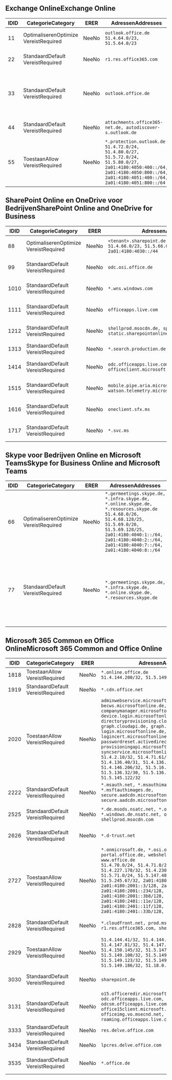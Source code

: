 <!--THIS FILE IS AUTOMATICALLY GENERATED. MANUAL CHANGES WILL BE OVERWRITTEN.-->
<!--Please contact the Office 365 Endpoints team with any questions.-->
<!--Germany endpoints version 2020120100-->
<!--File generated 2021-05-18 11:00:55.7922-->

## <a name="exchange-online"></a><span data-ttu-id="dbf46-101">Exchange Online</span><span class="sxs-lookup"><span data-stu-id="dbf46-101">Exchange Online</span></span>

<span data-ttu-id="dbf46-102">ID</span><span class="sxs-lookup"><span data-stu-id="dbf46-102">ID</span></span> | <span data-ttu-id="dbf46-103">Categorie</span><span class="sxs-lookup"><span data-stu-id="dbf46-103">Category</span></span> | <span data-ttu-id="dbf46-104">ER</span><span class="sxs-lookup"><span data-stu-id="dbf46-104">ER</span></span> | <span data-ttu-id="dbf46-105">Adressen</span><span class="sxs-lookup"><span data-stu-id="dbf46-105">Addresses</span></span> | <span data-ttu-id="dbf46-106">Poorten</span><span class="sxs-lookup"><span data-stu-id="dbf46-106">Ports</span></span>
-- | -------------------- | -- | ----------------------------------------------------------------------------------------------------------------------------------------------------------------------------------------- | -------------------------------
<span data-ttu-id="dbf46-107">1</span><span class="sxs-lookup"><span data-stu-id="dbf46-107">1</span></span> | <span data-ttu-id="dbf46-108">Optimaliseren</span><span class="sxs-lookup"><span data-stu-id="dbf46-108">Optimize</span></span><BR><span data-ttu-id="dbf46-109">Vereist</span><span class="sxs-lookup"><span data-stu-id="dbf46-109">Required</span></span> | <span data-ttu-id="dbf46-110">Nee</span><span class="sxs-lookup"><span data-stu-id="dbf46-110">No</span></span> | `outlook.office.de`<BR>`51.4.64.0/23, 51.5.64.0/23` | <span data-ttu-id="dbf46-111">**TCP:** 443, 80</span><span class="sxs-lookup"><span data-stu-id="dbf46-111">**TCP:** 443, 80</span></span>
<span data-ttu-id="dbf46-112">2</span><span class="sxs-lookup"><span data-stu-id="dbf46-112">2</span></span> | <span data-ttu-id="dbf46-113">Standaard</span><span class="sxs-lookup"><span data-stu-id="dbf46-113">Default</span></span><BR><span data-ttu-id="dbf46-114">Vereist</span><span class="sxs-lookup"><span data-stu-id="dbf46-114">Required</span></span> | <span data-ttu-id="dbf46-115">Nee</span><span class="sxs-lookup"><span data-stu-id="dbf46-115">No</span></span> | `r1.res.office365.com` | <span data-ttu-id="dbf46-116">**TCP:** 443, 80</span><span class="sxs-lookup"><span data-stu-id="dbf46-116">**TCP:** 443, 80</span></span>
<span data-ttu-id="dbf46-117">3</span><span class="sxs-lookup"><span data-stu-id="dbf46-117">3</span></span> | <span data-ttu-id="dbf46-118">Standaard</span><span class="sxs-lookup"><span data-stu-id="dbf46-118">Default</span></span><BR><span data-ttu-id="dbf46-119">Vereist</span><span class="sxs-lookup"><span data-stu-id="dbf46-119">Required</span></span> | <span data-ttu-id="dbf46-120">Nee</span><span class="sxs-lookup"><span data-stu-id="dbf46-120">No</span></span> | `outlook.office.de` | <span data-ttu-id="dbf46-121">**TCP:** 143, 25, 587, 993, 995</span><span class="sxs-lookup"><span data-stu-id="dbf46-121">**TCP:** 143, 25, 587, 993, 995</span></span>
<span data-ttu-id="dbf46-122">4</span><span class="sxs-lookup"><span data-stu-id="dbf46-122">4</span></span> | <span data-ttu-id="dbf46-123">Standaard</span><span class="sxs-lookup"><span data-stu-id="dbf46-123">Default</span></span><BR><span data-ttu-id="dbf46-124">Vereist</span><span class="sxs-lookup"><span data-stu-id="dbf46-124">Required</span></span> | <span data-ttu-id="dbf46-125">Nee</span><span class="sxs-lookup"><span data-stu-id="dbf46-125">No</span></span> | `attachments.office365-net.de, autodiscover-s.outlook.de` | <span data-ttu-id="dbf46-126">**TCP:** 443, 80</span><span class="sxs-lookup"><span data-stu-id="dbf46-126">**TCP:** 443, 80</span></span>
<span data-ttu-id="dbf46-127">5</span><span class="sxs-lookup"><span data-stu-id="dbf46-127">5</span></span> | <span data-ttu-id="dbf46-128">Toestaan</span><span class="sxs-lookup"><span data-stu-id="dbf46-128">Allow</span></span><BR><span data-ttu-id="dbf46-129">Vereist</span><span class="sxs-lookup"><span data-stu-id="dbf46-129">Required</span></span> | <span data-ttu-id="dbf46-130">Nee</span><span class="sxs-lookup"><span data-stu-id="dbf46-130">No</span></span> | `*.protection.outlook.de`<BR>`51.4.72.0/24, 51.4.80.0/27, 51.5.72.0/24, 51.5.80.0/27, 2a01:4180:4050:400::/64, 2a01:4180:4050:800::/64, 2a01:4180:4051:400::/64, 2a01:4180:4051:800::/64` | <span data-ttu-id="dbf46-131">**TCP:** 25, 443</span><span class="sxs-lookup"><span data-stu-id="dbf46-131">**TCP:** 25, 443</span></span>

## <a name="sharepoint-online-and-onedrive-for-business"></a><span data-ttu-id="dbf46-132">SharePoint Online en OneDrive voor Bedrijven</span><span class="sxs-lookup"><span data-stu-id="dbf46-132">SharePoint Online and OneDrive for Business</span></span>

<span data-ttu-id="dbf46-133">ID</span><span class="sxs-lookup"><span data-stu-id="dbf46-133">ID</span></span> | <span data-ttu-id="dbf46-134">Categorie</span><span class="sxs-lookup"><span data-stu-id="dbf46-134">Category</span></span> | <span data-ttu-id="dbf46-135">ER</span><span class="sxs-lookup"><span data-stu-id="dbf46-135">ER</span></span> | <span data-ttu-id="dbf46-136">Adressen</span><span class="sxs-lookup"><span data-stu-id="dbf46-136">Addresses</span></span> | <span data-ttu-id="dbf46-137">Poorten</span><span class="sxs-lookup"><span data-stu-id="dbf46-137">Ports</span></span>
-- | -------------------- | -- | ------------------------------------------------------------------------------ | ----------------
<span data-ttu-id="dbf46-138">8</span><span class="sxs-lookup"><span data-stu-id="dbf46-138">8</span></span> | <span data-ttu-id="dbf46-139">Optimaliseren</span><span class="sxs-lookup"><span data-stu-id="dbf46-139">Optimize</span></span><BR><span data-ttu-id="dbf46-140">Vereist</span><span class="sxs-lookup"><span data-stu-id="dbf46-140">Required</span></span> | <span data-ttu-id="dbf46-141">Nee</span><span class="sxs-lookup"><span data-stu-id="dbf46-141">No</span></span> | `<tenant>.sharepoint.de`<BR>`51.4.66.0/23, 51.5.66.0/23, 2a01:4180:4030::/44` | <span data-ttu-id="dbf46-142">**TCP:** 443, 80</span><span class="sxs-lookup"><span data-stu-id="dbf46-142">**TCP:** 443, 80</span></span>
<span data-ttu-id="dbf46-143">9</span><span class="sxs-lookup"><span data-stu-id="dbf46-143">9</span></span> | <span data-ttu-id="dbf46-144">Standaard</span><span class="sxs-lookup"><span data-stu-id="dbf46-144">Default</span></span><BR><span data-ttu-id="dbf46-145">Vereist</span><span class="sxs-lookup"><span data-stu-id="dbf46-145">Required</span></span> | <span data-ttu-id="dbf46-146">Nee</span><span class="sxs-lookup"><span data-stu-id="dbf46-146">No</span></span> | `odc.osi.office.de` | <span data-ttu-id="dbf46-147">**TCP:** 443, 80</span><span class="sxs-lookup"><span data-stu-id="dbf46-147">**TCP:** 443, 80</span></span>
<span data-ttu-id="dbf46-148">10</span><span class="sxs-lookup"><span data-stu-id="dbf46-148">10</span></span> | <span data-ttu-id="dbf46-149">Standaard</span><span class="sxs-lookup"><span data-stu-id="dbf46-149">Default</span></span><BR><span data-ttu-id="dbf46-150">Vereist</span><span class="sxs-lookup"><span data-stu-id="dbf46-150">Required</span></span> | <span data-ttu-id="dbf46-151">Nee</span><span class="sxs-lookup"><span data-stu-id="dbf46-151">No</span></span> | `*.wns.windows.com` | <span data-ttu-id="dbf46-152">**TCP:** 443, 80</span><span class="sxs-lookup"><span data-stu-id="dbf46-152">**TCP:** 443, 80</span></span>
<span data-ttu-id="dbf46-153">11</span><span class="sxs-lookup"><span data-stu-id="dbf46-153">11</span></span> | <span data-ttu-id="dbf46-154">Standaard</span><span class="sxs-lookup"><span data-stu-id="dbf46-154">Default</span></span><BR><span data-ttu-id="dbf46-155">Vereist</span><span class="sxs-lookup"><span data-stu-id="dbf46-155">Required</span></span> | <span data-ttu-id="dbf46-156">Nee</span><span class="sxs-lookup"><span data-stu-id="dbf46-156">No</span></span> | `officeapps.live.com` | <span data-ttu-id="dbf46-157">**TCP:** 443, 80</span><span class="sxs-lookup"><span data-stu-id="dbf46-157">**TCP:** 443, 80</span></span>
<span data-ttu-id="dbf46-158">12</span><span class="sxs-lookup"><span data-stu-id="dbf46-158">12</span></span> | <span data-ttu-id="dbf46-159">Standaard</span><span class="sxs-lookup"><span data-stu-id="dbf46-159">Default</span></span><BR><span data-ttu-id="dbf46-160">Vereist</span><span class="sxs-lookup"><span data-stu-id="dbf46-160">Required</span></span> | <span data-ttu-id="dbf46-161">Nee</span><span class="sxs-lookup"><span data-stu-id="dbf46-161">No</span></span> | `shellprod.msocdn.de, spoprod-a.akamaihd.net, static.sharepointonline.com` | <span data-ttu-id="dbf46-162">**TCP:** 443, 80</span><span class="sxs-lookup"><span data-stu-id="dbf46-162">**TCP:** 443, 80</span></span>
<span data-ttu-id="dbf46-163">13</span><span class="sxs-lookup"><span data-stu-id="dbf46-163">13</span></span> | <span data-ttu-id="dbf46-164">Standaard</span><span class="sxs-lookup"><span data-stu-id="dbf46-164">Default</span></span><BR><span data-ttu-id="dbf46-165">Vereist</span><span class="sxs-lookup"><span data-stu-id="dbf46-165">Required</span></span> | <span data-ttu-id="dbf46-166">Nee</span><span class="sxs-lookup"><span data-stu-id="dbf46-166">No</span></span> | `*.search.production.de.azuretrafficmanager.de` | <span data-ttu-id="dbf46-167">**TCP:** 443</span><span class="sxs-lookup"><span data-stu-id="dbf46-167">**TCP:** 443</span></span>
<span data-ttu-id="dbf46-168">14</span><span class="sxs-lookup"><span data-stu-id="dbf46-168">14</span></span> | <span data-ttu-id="dbf46-169">Standaard</span><span class="sxs-lookup"><span data-stu-id="dbf46-169">Default</span></span><BR><span data-ttu-id="dbf46-170">Vereist</span><span class="sxs-lookup"><span data-stu-id="dbf46-170">Required</span></span> | <span data-ttu-id="dbf46-171">Nee</span><span class="sxs-lookup"><span data-stu-id="dbf46-171">No</span></span> | `odc.officeapps.live.com, officeclient.microsoft.com` | <span data-ttu-id="dbf46-172">**TCP:** 443, 80</span><span class="sxs-lookup"><span data-stu-id="dbf46-172">**TCP:** 443, 80</span></span>
<span data-ttu-id="dbf46-173">15</span><span class="sxs-lookup"><span data-stu-id="dbf46-173">15</span></span> | <span data-ttu-id="dbf46-174">Standaard</span><span class="sxs-lookup"><span data-stu-id="dbf46-174">Default</span></span><BR><span data-ttu-id="dbf46-175">Vereist</span><span class="sxs-lookup"><span data-stu-id="dbf46-175">Required</span></span> | <span data-ttu-id="dbf46-176">Nee</span><span class="sxs-lookup"><span data-stu-id="dbf46-176">No</span></span> | `mobile.pipe.aria.microsoft.com, ssw.live.com, watson.telemetry.microsoft.com` | <span data-ttu-id="dbf46-177">**TCP:** 443, 80</span><span class="sxs-lookup"><span data-stu-id="dbf46-177">**TCP:** 443, 80</span></span>
<span data-ttu-id="dbf46-178">16</span><span class="sxs-lookup"><span data-stu-id="dbf46-178">16</span></span> | <span data-ttu-id="dbf46-179">Standaard</span><span class="sxs-lookup"><span data-stu-id="dbf46-179">Default</span></span><BR><span data-ttu-id="dbf46-180">Vereist</span><span class="sxs-lookup"><span data-stu-id="dbf46-180">Required</span></span> | <span data-ttu-id="dbf46-181">Nee</span><span class="sxs-lookup"><span data-stu-id="dbf46-181">No</span></span> | `oneclient.sfx.ms` | <span data-ttu-id="dbf46-182">**TCP:** 443, 80</span><span class="sxs-lookup"><span data-stu-id="dbf46-182">**TCP:** 443, 80</span></span>
<span data-ttu-id="dbf46-183">17</span><span class="sxs-lookup"><span data-stu-id="dbf46-183">17</span></span> | <span data-ttu-id="dbf46-184">Standaard</span><span class="sxs-lookup"><span data-stu-id="dbf46-184">Default</span></span><BR><span data-ttu-id="dbf46-185">Vereist</span><span class="sxs-lookup"><span data-stu-id="dbf46-185">Required</span></span> | <span data-ttu-id="dbf46-186">Nee</span><span class="sxs-lookup"><span data-stu-id="dbf46-186">No</span></span> | `*.svc.ms` | <span data-ttu-id="dbf46-187">**TCP:** 443, 80</span><span class="sxs-lookup"><span data-stu-id="dbf46-187">**TCP:** 443, 80</span></span>

## <a name="skype-for-business-online-and-microsoft-teams"></a><span data-ttu-id="dbf46-188">Skype voor Bedrijven Online en Microsoft Teams</span><span class="sxs-lookup"><span data-stu-id="dbf46-188">Skype for Business Online and Microsoft Teams</span></span>

<span data-ttu-id="dbf46-189">ID</span><span class="sxs-lookup"><span data-stu-id="dbf46-189">ID</span></span> | <span data-ttu-id="dbf46-190">Categorie</span><span class="sxs-lookup"><span data-stu-id="dbf46-190">Category</span></span> | <span data-ttu-id="dbf46-191">ER</span><span class="sxs-lookup"><span data-stu-id="dbf46-191">ER</span></span> | <span data-ttu-id="dbf46-192">Adressen</span><span class="sxs-lookup"><span data-stu-id="dbf46-192">Addresses</span></span> | <span data-ttu-id="dbf46-193">Poorten</span><span class="sxs-lookup"><span data-stu-id="dbf46-193">Ports</span></span>
-- | -------------------- | -- | ----------------------------------------------------------------------------------------------------------------------------------------------------------------------------------------------------------------------------------------------- | --------------------------------------------------
<span data-ttu-id="dbf46-194">6</span><span class="sxs-lookup"><span data-stu-id="dbf46-194">6</span></span> | <span data-ttu-id="dbf46-195">Optimaliseren</span><span class="sxs-lookup"><span data-stu-id="dbf46-195">Optimize</span></span><BR><span data-ttu-id="dbf46-196">Vereist</span><span class="sxs-lookup"><span data-stu-id="dbf46-196">Required</span></span> | <span data-ttu-id="dbf46-197">Nee</span><span class="sxs-lookup"><span data-stu-id="dbf46-197">No</span></span> | `*.germeetings.skype.de, *.infra.skype.de, *.online.skype.de, *.resources.skype.de`<BR>`51.4.68.0/26, 51.4.68.128/25, 51.5.69.0/26, 51.5.69.128/25, 2a01:4180:4040:1::/64, 2a01:4180:4040:2::/64, 2a01:4180:4040:7::/64, 2a01:4180:4040:8::/64` | <span data-ttu-id="dbf46-198">**TCP:** 443, 80</span><span class="sxs-lookup"><span data-stu-id="dbf46-198">**TCP:** 443, 80</span></span><BR><span data-ttu-id="dbf46-199">**UDP:** 3478</span><span class="sxs-lookup"><span data-stu-id="dbf46-199">**UDP:** 3478</span></span>
<span data-ttu-id="dbf46-200">7</span><span class="sxs-lookup"><span data-stu-id="dbf46-200">7</span></span> | <span data-ttu-id="dbf46-201">Standaard</span><span class="sxs-lookup"><span data-stu-id="dbf46-201">Default</span></span><BR><span data-ttu-id="dbf46-202">Vereist</span><span class="sxs-lookup"><span data-stu-id="dbf46-202">Required</span></span> | <span data-ttu-id="dbf46-203">Nee</span><span class="sxs-lookup"><span data-stu-id="dbf46-203">No</span></span> | `*.germeetings.skype.de, *.infra.skype.de, *.online.skype.de, *.resources.skype.de` | <span data-ttu-id="dbf46-204">**TCP:** 5061, 50000-59999</span><span class="sxs-lookup"><span data-stu-id="dbf46-204">**TCP:** 5061, 50000-59999</span></span><BR><span data-ttu-id="dbf46-205">**UDP:** 50000-59999</span><span class="sxs-lookup"><span data-stu-id="dbf46-205">**UDP:** 50000-59999</span></span>

## <a name="microsoft-365-common-and-office-online"></a><span data-ttu-id="dbf46-206">Microsoft 365 Common en Office Online</span><span class="sxs-lookup"><span data-stu-id="dbf46-206">Microsoft 365 Common and Office Online</span></span>

<span data-ttu-id="dbf46-207">ID</span><span class="sxs-lookup"><span data-stu-id="dbf46-207">ID</span></span> | <span data-ttu-id="dbf46-208">Categorie</span><span class="sxs-lookup"><span data-stu-id="dbf46-208">Category</span></span> | <span data-ttu-id="dbf46-209">ER</span><span class="sxs-lookup"><span data-stu-id="dbf46-209">ER</span></span> | <span data-ttu-id="dbf46-210">Adressen</span><span class="sxs-lookup"><span data-stu-id="dbf46-210">Addresses</span></span> | <span data-ttu-id="dbf46-211">Poorten</span><span class="sxs-lookup"><span data-stu-id="dbf46-211">Ports</span></span>
-- | ------------------- | -- | -------------------------------------------------------------------------------------------------------------------------------------------------------------------------------------------------------------------------------------------------------------------------------------------------------------------------------------------------------------------------------------------------------------------------------------------------------------------------------------------------------------------------------------------------------------------------------------------------------------------------- | ----------------
<span data-ttu-id="dbf46-212">18</span><span class="sxs-lookup"><span data-stu-id="dbf46-212">18</span></span> | <span data-ttu-id="dbf46-213">Toestaan</span><span class="sxs-lookup"><span data-stu-id="dbf46-213">Allow</span></span><BR><span data-ttu-id="dbf46-214">Vereist</span><span class="sxs-lookup"><span data-stu-id="dbf46-214">Required</span></span> | <span data-ttu-id="dbf46-215">Nee</span><span class="sxs-lookup"><span data-stu-id="dbf46-215">No</span></span> | `*.online.office.de`<BR>`51.4.144.200/32, 51.5.149.3/32, 51.18.16.0/23` | <span data-ttu-id="dbf46-216">**TCP:** 443</span><span class="sxs-lookup"><span data-stu-id="dbf46-216">**TCP:** 443</span></span>
<span data-ttu-id="dbf46-217">19</span><span class="sxs-lookup"><span data-stu-id="dbf46-217">19</span></span> | <span data-ttu-id="dbf46-218">Standaard</span><span class="sxs-lookup"><span data-stu-id="dbf46-218">Default</span></span><BR><span data-ttu-id="dbf46-219">Vereist</span><span class="sxs-lookup"><span data-stu-id="dbf46-219">Required</span></span> | <span data-ttu-id="dbf46-220">Nee</span><span class="sxs-lookup"><span data-stu-id="dbf46-220">No</span></span> | `*.cdn.office.net` | <span data-ttu-id="dbf46-221">**TCP:** 443</span><span class="sxs-lookup"><span data-stu-id="dbf46-221">**TCP:** 443</span></span>
<span data-ttu-id="dbf46-222">20</span><span class="sxs-lookup"><span data-stu-id="dbf46-222">20</span></span> | <span data-ttu-id="dbf46-223">Toestaan</span><span class="sxs-lookup"><span data-stu-id="dbf46-223">Allow</span></span><BR><span data-ttu-id="dbf46-224">Vereist</span><span class="sxs-lookup"><span data-stu-id="dbf46-224">Required</span></span> | <span data-ttu-id="dbf46-225">Nee</span><span class="sxs-lookup"><span data-stu-id="dbf46-225">No</span></span> | `adminwebservice.microsoftonline.de, becws.microsoftonline.de, companymanager.microsoftonline.de, device.login.microsoftonline.de, directoryprovisioning.cloudapi.de, graph.cloudapi.de, graph.microsoft.de, login.microsoftonline.de, logincert.microsoftonline.de, pas.cloudapi.de, passwordreset.activedirectory.microsoftazure.de, provisioningapi.microsoftonline.de, syncservice.microsoftonline.de`<BR>`51.4.2.10/32, 51.4.71.61/32, 51.4.136.38/31, 51.4.136.40/31, 51.4.136.42/32, 51.4.146.38/32, 51.4.146.206/32, 51.5.16.7/32, 51.5.71.22/32, 51.5.136.32/30, 51.5.136.36/32, 51.5.145.29/32, 51.5.145.122/32` | <span data-ttu-id="dbf46-226">**TCP:** 443, 80</span><span class="sxs-lookup"><span data-stu-id="dbf46-226">**TCP:** 443, 80</span></span>
<span data-ttu-id="dbf46-227">22</span><span class="sxs-lookup"><span data-stu-id="dbf46-227">22</span></span> | <span data-ttu-id="dbf46-228">Standaard</span><span class="sxs-lookup"><span data-stu-id="dbf46-228">Default</span></span><BR><span data-ttu-id="dbf46-229">Vereist</span><span class="sxs-lookup"><span data-stu-id="dbf46-229">Required</span></span> | <span data-ttu-id="dbf46-230">Nee</span><span class="sxs-lookup"><span data-stu-id="dbf46-230">No</span></span> | `*.msauth.net, *.msauthimages.de, *.msftauth.net, *.msftauthimages.de, secure.aadcdn.microsoftonline-p.com, secure.aadcdn.microsoftonline-p.de` | <span data-ttu-id="dbf46-231">**TCP:** 443, 80</span><span class="sxs-lookup"><span data-stu-id="dbf46-231">**TCP:** 443, 80</span></span>
<span data-ttu-id="dbf46-232">25</span><span class="sxs-lookup"><span data-stu-id="dbf46-232">25</span></span> | <span data-ttu-id="dbf46-233">Standaard</span><span class="sxs-lookup"><span data-stu-id="dbf46-233">Default</span></span><BR><span data-ttu-id="dbf46-234">Vereist</span><span class="sxs-lookup"><span data-stu-id="dbf46-234">Required</span></span> | <span data-ttu-id="dbf46-235">Nee</span><span class="sxs-lookup"><span data-stu-id="dbf46-235">No</span></span> | `*.de.msods.nsatc.net, *.office.de.akadns.net, *.windows.de.nsatc.net, officehome.msocdn.de, shellprod.msocdn.com` | <span data-ttu-id="dbf46-236">**TCP:** 443, 80</span><span class="sxs-lookup"><span data-stu-id="dbf46-236">**TCP:** 443, 80</span></span>
<span data-ttu-id="dbf46-237">26</span><span class="sxs-lookup"><span data-stu-id="dbf46-237">26</span></span> | <span data-ttu-id="dbf46-238">Standaard</span><span class="sxs-lookup"><span data-stu-id="dbf46-238">Default</span></span><BR><span data-ttu-id="dbf46-239">Vereist</span><span class="sxs-lookup"><span data-stu-id="dbf46-239">Required</span></span> | <span data-ttu-id="dbf46-240">Nee</span><span class="sxs-lookup"><span data-stu-id="dbf46-240">No</span></span> | `*.d-trust.net` | <span data-ttu-id="dbf46-241">**TCP:** 443, 80</span><span class="sxs-lookup"><span data-stu-id="dbf46-241">**TCP:** 443, 80</span></span>
<span data-ttu-id="dbf46-242">27</span><span class="sxs-lookup"><span data-stu-id="dbf46-242">27</span></span> | <span data-ttu-id="dbf46-243">Toestaan</span><span class="sxs-lookup"><span data-stu-id="dbf46-243">Allow</span></span><BR><span data-ttu-id="dbf46-244">Vereist</span><span class="sxs-lookup"><span data-stu-id="dbf46-244">Required</span></span> | <span data-ttu-id="dbf46-245">Nee</span><span class="sxs-lookup"><span data-stu-id="dbf46-245">No</span></span> | `*.onmicrosoft.de, *.osi.office.de, office.de, portal.office.de, webshell.suite.office.de, www.office.de`<BR>`51.4.70.0/24, 51.4.71.0/24, 51.4.226.115/32, 51.4.227.178/32, 51.4.230.178/32, 51.5.70.0/24, 51.5.71.0/24, 51.5.147.48/32, 51.5.242.163/32, 51.5.245.67/32, 2a01:4180:2001::2/128, 2a01:4180:2001::3/128, 2a01:4180:2001::92/128, 2a01:4180:2001::234/128, 2a01:4180:2001::3b8/128, 2a01:4180:2401::5/128, 2a01:4180:2401::11e/128, 2a01:4180:2401::11f/128, 2a01:4180:2401::33b/128, 2a01:4180:2401::55b/128` | <span data-ttu-id="dbf46-246">**TCP:** 443, 80</span><span class="sxs-lookup"><span data-stu-id="dbf46-246">**TCP:** 443, 80</span></span>
<span data-ttu-id="dbf46-247">28</span><span class="sxs-lookup"><span data-stu-id="dbf46-247">28</span></span> | <span data-ttu-id="dbf46-248">Standaard</span><span class="sxs-lookup"><span data-stu-id="dbf46-248">Default</span></span><BR><span data-ttu-id="dbf46-249">Vereist</span><span class="sxs-lookup"><span data-stu-id="dbf46-249">Required</span></span> | <span data-ttu-id="dbf46-250">Nee</span><span class="sxs-lookup"><span data-stu-id="dbf46-250">No</span></span> | `*.cloudfront.net, prod.msocdn.de, r1.res.office365.com, shellprod.msocdn.de` | <span data-ttu-id="dbf46-251">**TCP:** 443, 80</span><span class="sxs-lookup"><span data-stu-id="dbf46-251">**TCP:** 443, 80</span></span>
<span data-ttu-id="dbf46-252">29</span><span class="sxs-lookup"><span data-stu-id="dbf46-252">29</span></span> | <span data-ttu-id="dbf46-253">Toestaan</span><span class="sxs-lookup"><span data-stu-id="dbf46-253">Allow</span></span><BR><span data-ttu-id="dbf46-254">Vereist</span><span class="sxs-lookup"><span data-stu-id="dbf46-254">Required</span></span> | <span data-ttu-id="dbf46-255">Nee</span><span class="sxs-lookup"><span data-stu-id="dbf46-255">No</span></span> | `51.4.144.41/32, 51.4.144.174/32, 51.4.145.38/32, 51.4.147.81/32, 51.4.147.233/32, 51.4.148.12/32, 51.4.150.145/32, 51.5.147.242/32, 51.5.149.100/32, 51.5.149.119/32, 51.5.149.123/32, 51.5.149.180/32, 51.5.149.186/32, 51.18.0.0/21` | <span data-ttu-id="dbf46-256">**TCP:** 443, 80</span><span class="sxs-lookup"><span data-stu-id="dbf46-256">**TCP:** 443, 80</span></span>
<span data-ttu-id="dbf46-257">30</span><span class="sxs-lookup"><span data-stu-id="dbf46-257">30</span></span> | <span data-ttu-id="dbf46-258">Standaard</span><span class="sxs-lookup"><span data-stu-id="dbf46-258">Default</span></span><BR><span data-ttu-id="dbf46-259">Vereist</span><span class="sxs-lookup"><span data-stu-id="dbf46-259">Required</span></span> | <span data-ttu-id="dbf46-260">Nee</span><span class="sxs-lookup"><span data-stu-id="dbf46-260">No</span></span> | `sharepoint.de` | <span data-ttu-id="dbf46-261">**TCP:** 443, 80</span><span class="sxs-lookup"><span data-stu-id="dbf46-261">**TCP:** 443, 80</span></span>
<span data-ttu-id="dbf46-262">31</span><span class="sxs-lookup"><span data-stu-id="dbf46-262">31</span></span> | <span data-ttu-id="dbf46-263">Standaard</span><span class="sxs-lookup"><span data-stu-id="dbf46-263">Default</span></span><BR><span data-ttu-id="dbf46-264">Vereist</span><span class="sxs-lookup"><span data-stu-id="dbf46-264">Required</span></span> | <span data-ttu-id="dbf46-265">Nee</span><span class="sxs-lookup"><span data-stu-id="dbf46-265">No</span></span> | `o15.officeredir.microsoft.com, odc.officeapps.live.com, odcsm.officeapps.live.com, office.microsoft.com, office15client.microsoft.com, officeimg.vo.msecnd.net, roaming.officeapps.live.com` | <span data-ttu-id="dbf46-266">**TCP:** 443, 80</span><span class="sxs-lookup"><span data-stu-id="dbf46-266">**TCP:** 443, 80</span></span>
<span data-ttu-id="dbf46-267">33</span><span class="sxs-lookup"><span data-stu-id="dbf46-267">33</span></span> | <span data-ttu-id="dbf46-268">Standaard</span><span class="sxs-lookup"><span data-stu-id="dbf46-268">Default</span></span><BR><span data-ttu-id="dbf46-269">Vereist</span><span class="sxs-lookup"><span data-stu-id="dbf46-269">Required</span></span> | <span data-ttu-id="dbf46-270">Nee</span><span class="sxs-lookup"><span data-stu-id="dbf46-270">No</span></span> | `res.delve.office.com` | <span data-ttu-id="dbf46-271">**TCP:** 443</span><span class="sxs-lookup"><span data-stu-id="dbf46-271">**TCP:** 443</span></span>
<span data-ttu-id="dbf46-272">34</span><span class="sxs-lookup"><span data-stu-id="dbf46-272">34</span></span> | <span data-ttu-id="dbf46-273">Standaard</span><span class="sxs-lookup"><span data-stu-id="dbf46-273">Default</span></span><BR><span data-ttu-id="dbf46-274">Vereist</span><span class="sxs-lookup"><span data-stu-id="dbf46-274">Required</span></span> | <span data-ttu-id="dbf46-275">Nee</span><span class="sxs-lookup"><span data-stu-id="dbf46-275">No</span></span> | `lpcres.delve.office.com` | <span data-ttu-id="dbf46-276">**TCP:** 443</span><span class="sxs-lookup"><span data-stu-id="dbf46-276">**TCP:** 443</span></span>
<span data-ttu-id="dbf46-277">35</span><span class="sxs-lookup"><span data-stu-id="dbf46-277">35</span></span> | <span data-ttu-id="dbf46-278">Standaard</span><span class="sxs-lookup"><span data-stu-id="dbf46-278">Default</span></span><BR><span data-ttu-id="dbf46-279">Vereist</span><span class="sxs-lookup"><span data-stu-id="dbf46-279">Required</span></span> | <span data-ttu-id="dbf46-280">Nee</span><span class="sxs-lookup"><span data-stu-id="dbf46-280">No</span></span> | `*.office.de` | <span data-ttu-id="dbf46-281">**TCP:** 443, 80</span><span class="sxs-lookup"><span data-stu-id="dbf46-281">**TCP:** 443, 80</span></span>

